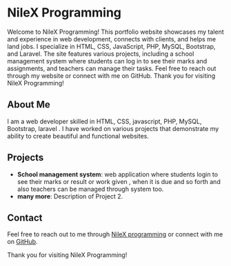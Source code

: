 # NileX Programming

Welcome to NileX Programming! This portfolio website showcases my talent and experience in web development, connects with clients, and helps me land jobs. I specialize in HTML, CSS, JavaScript, PHP, MySQL, Bootstrap, and Laravel. The site features various projects, including a school management system where students can log in to see their marks and assignments, and teachers can manage their tasks. Feel free to reach out through my website or connect with me on GitHub. Thank you for visiting NileX Programming!

## About Me
I am a web developer skilled in HTML, CSS, javascript, PHP, MySQL, Bootstrap, laravel . I have worked on various projects that demonstrate my ability to create beautiful and functional websites.

## Projects
- **School management system**: web application where students login to see their marks or result or work given , when it is due and so forth and also teachers can be managed through system too.
- **many more**: Description of Project 2.

## Contact
Feel free to reach out to me through [NileX programming](https://lamkaliew.github.io/NileX-programmings/index.html) or connect with me on [GitHub](https://github.com/lamkaliew).

Thank you for visiting NileX Programming!
